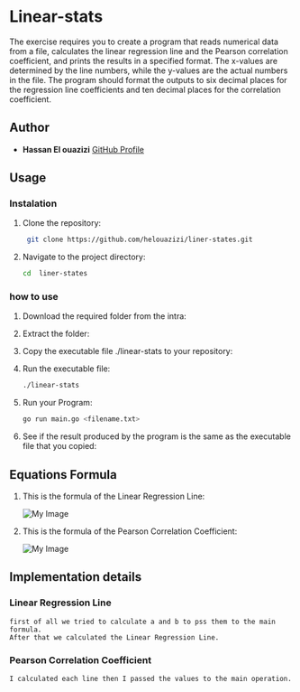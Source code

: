 # Linear-stats

The exercise requires you to create a program that reads numerical data from a file, calculates the linear regression line and the Pearson correlation coefficient, and prints the results in a specified format. The x-values are determined by the line numbers, while the y-values are the actual numbers in the file. The program should format the outputs to six decimal places for the regression line coefficients and ten decimal places for the correlation coefficient.

## Author

- **Hassan El ouazizi** [GitHub Profile](https://github.com/helouazizi)

## Usage

### Instalation
1. Clone the repository:
   ```bash
    git clone https://github.com/helouazizi/liner-states.git
2. Navigate to the project directory:
    ```bash
    cd  liner-states
### how to use

1. Download the required folder from the intra:

2. Extract the folder:

3. Copy the executable file ./linear-stats to your repository: 

4. Run the executable file:
    ```bash
    ./linear-stats
5. Run your Program:
    ```bash
    go run main.go <filename.txt>
6. See if the result produced by the program is the same as the executable file that you copied:


## Equations Formula

1. This is the formula of the Linear Regression Line:
    
    
     ![My Image](images/linear.png)

2. This is the formula of the Pearson Correlation Coefficient:
   
   
    ![My Image](images/pearson.png)


## Implementation details

### Linear Regression Line
    first of all we tried to calculate a and b to pss them to the main formula.
    After that we calculated the Linear Regression Line.

### Pearson Correlation Coefficient 
    I calculated each line then I passed the values to the main operation.






